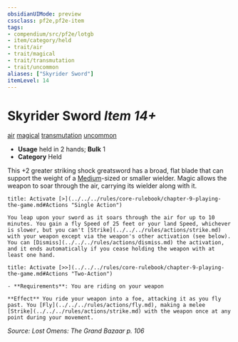 ```yaml
---
obsidianUIMode: preview
cssclass: pf2e,pf2e-item
tags:
- compendium/src/pf2e/lotgb
- item/category/held
- trait/air
- trait/magical
- trait/transmutation
- trait/uncommon
aliases: ["Skyrider Sword"]
itemLevel: 14
---
```

# Skyrider Sword *Item 14+*  
[air](../../../rules/traits/air.md)  [magical](../../../rules/traits/magical.md)  [transmutation](../../../rules/traits/transmutation.md)  [uncommon](../../../rules/traits/uncommon.md)  

- **Usage** held in 2 hands; **Bulk** 1
- **Category** Held

This +2 greater striking shock greatsword has a broad, flat blade that can support the weight of a [Medium](../../../rules/traits/medium-b1.md)-sized or smaller wielder. Magic allows the weapon to soar through the air, carrying its wielder along with it.

```ad-embed-ability
title: Activate [>](../../../rules/core-rulebook/chapter-9-playing-the-game.md#Actions "Single Action")

You leap upon your sword as it soars through the air for up to 10 minutes. You gain a fly Speed of 25 feet or your land Speed, whichever is slower, but you can't [Strike](../../../rules/actions/strike.md) with your weapon except via the weapon's other activation (see below). You can [Dismiss](../../../rules/actions/dismiss.md) the activation, and it ends automatically if you cease holding the weapon with at least one hand.
```

```ad-embed-ability
title: Activate [>>](../../../rules/core-rulebook/chapter-9-playing-the-game.md#Actions "Two-Action")

- **Requirements**: You are riding on your weapon

**Effect** You ride your weapon into a foe, attacking it as you fly past. You [Fly](../../../rules/actions/fly.md), making a melee [Strike](../../../rules/actions/strike.md) with the weapon once at any point during your movement.
```

*Source: Lost Omens: The Grand Bazaar p. 106*

